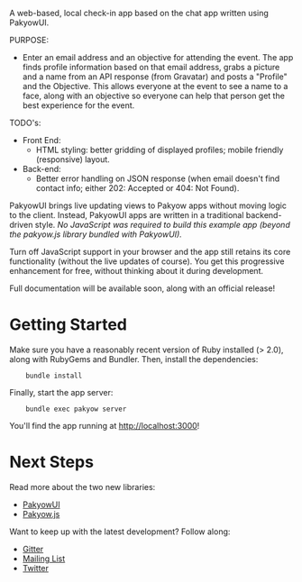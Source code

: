 A web-based, local check-in app based on the chat app written using PakyowUI.

PURPOSE:
* Enter an email address and an objective for attending the event. The app finds profile information based on that email address, grabs a picture and a name from an API response (from Gravatar) and posts a "Profile" and the Objective.  This allows everyone at the event to see a name to a face, along with an objective so everyone can help that person get the best experience for the event.

TODO's:
* Front End:
	* HTML styling: better gridding of displayed profiles; mobile friendly (responsive) layout. 
* Back-end:
	* Better error handling on JSON response (when email doesn't find contact info; either 202: Accepted or 404: Not Found).


PakyowUI brings live updating views to Pakyow apps without moving logic to the
client. Instead, PakyowUI apps are written in a traditional backend-driven
style. *No JavaScript was required to build this example app (beyond the
pakyow.js library bundled with PakyowUI).*

Turn off JavaScript support in your browser and the app still retains its core
functionality (without the live updates of course). You get this progressive
enhancement for free, without thinking about it during development.

Full documentation will be available soon, along with an official release!

# Getting Started

Make sure you have a reasonably recent version of Ruby installed (> 2.0), along
with RubyGems and Bundler. Then, install the dependencies:

		bundle install

Finally, start the app server:

		bundle exec pakyow server

You'll find the app running at [http://localhost:3000](http://localhost:3000)!

# Next Steps

Read more about the two new libraries:

- [PakyowUI](https://github.com/pakyow/pakyow/tree/master/pakyow-ui)
- [Pakyow.js](https://github.com/pakyow/pakyow-js)

Want to keep up with the latest development? Follow along:

- [Gitter](https://gitter.im/pakyow/chat)
- [Mailing List](http://eepurl.com/_NLlD)
- [Twitter](http://twitter.com/pakyow)
